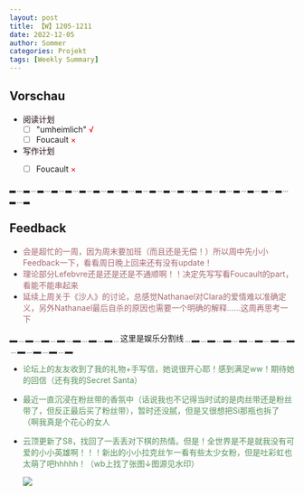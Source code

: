 ```yaml
---
layout: post
title: 【W】1205-1211
date: 2022-12-05
author: Sommer
categories: Projekt
tags: [Weekly Summary]
--- 
```


## Vorschau

- <font style="background:#fcf2f4">阅读计划</font>
  - [ ] "umheimlich" <font color=red> √ </font>
  - [ ] Foucault  <font color=red> × </font>                      
- <font style="background:#fcf2f4">写作计划</font>
  - [ ] Foucault  <font color=red> × </font>


▂﹍▂﹍▂﹍▂﹍▂﹍▂﹍▂﹍▂﹍▂﹍▂﹍▂﹍▂﹍▂﹍▂﹍▂﹍▂﹍▂﹍▂﹍▂﹍▂﹍▂﹍▂

## Feedback

- <font style="color:#a66870">会是超忙的一周，因为周末要加班（而且还是无偿！）所以周中先小小Feedback一下，看看周日晚上回来还有没有update！</font><br>
- <font style="color:#a66870">理论部分Lefebvre还是还是还是不通顺啊！！决定先写写看Foucault的part，看能不能串起来</font><br>
- <font style="color:#a66870">延续上周关于《沙人》的讨论，总感觉Nathanael对Clara的爱情难以准确定义，另外Nathanael最后自杀的原因也需要一个明确的解释……这周再思考一下</font><br>

▂﹍▂﹍▂﹍▂﹍▂﹍▂﹍▂﹍这里是娱乐分割线﹍▂﹍▂﹍▂﹍▂﹍▂﹍▂﹍▂﹍▂﹍▂﹍▂﹍▂

- <font style="color:#56925A">论坛上的友友收到了我的礼物+手写信，她说很开心耶！感到满足ww！期待她的回信（还有我的Secret Santa）</font>

- <font style="color:#56925A">最近一直沉浸在粉丝带的香氛中（话说我也不记得当时试的是肉丝带还是粉丝带了，但反正最后买了粉丝带），暂时还没腻，但是又很想把Si那瓶也拆了（啊我真是个花心的女人</font>

- <font style="color:#56925A">云顶更新了S8，找回了一丢丢对下棋的热情。但是！全世界是不是就我没有可爱的小小英雄啊！！！新出的小小拉克丝乍一看有些太少女粉，但是吐彩虹也太萌了吧hhhhh！（wb上找了张图↓图源见水印）</font>

  ![](https://wx4.sinaimg.cn/orj360/be2d9e21gy1h8bsjo5jwhj20sg0pyqac.jpg)

  
